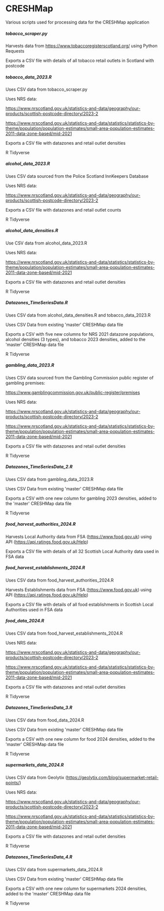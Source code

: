 # CRESHMap

Various scripts used for processing data for the CRESHMap application

##### tobacco_scraper.py

Harvests data from https://www.tobaccoregisterscotland.org/ using Python Requests

Exports a CSV file with details of all tobacco retail outlets in Scotland with postcode

##### tobacco_data_2023.R

Uses CSV data from tobacco_scraper.py

Uses NRS data:

https://www.nrscotland.gov.uk/statistics-and-data/geography/our-products/scottish-postcode-directory/2023-2

https://www.nrscotland.gov.uk/statistics-and-data/statistics/statistics-by-theme/population/population-estimates/small-area-population-estimates-2011-data-zone-based/mid-2021

Exports a CSV file with datazones and retail outlet densities

R Tidyverse

##### alcohol_data_2023.R

Uses CSV data sourced from the Police Scotland InnKeepers Database

Uses NRS data:

https://www.nrscotland.gov.uk/statistics-and-data/geography/our-products/scottish-postcode-directory/2023-2

Exports a CSV file with datazones and retail outlet counts

R Tidyverse

##### alcohol_data_densities.R

Use CSV data from alcohol_data_2023.R

Uses NRS data:

https://www.nrscotland.gov.uk/statistics-and-data/statistics/statistics-by-theme/population/population-estimates/small-area-population-estimates-2011-data-zone-based/mid-2021

Exports a CSV file with datazones and retail outlet densities

R Tidyverse

##### Datazones_TimeSeriesData.R

Uses CSV data from alcohol_data_densities.R and tobacco_data_2023.R

Uses CSV Data from existing 'master' CRESHMap data file

Exports a CSV with five new columns for NRS 2021 datazone populations, alcohol densities (3 types), and tobacco 2023 densities, added to the 'master' CRESHMap data file

R Tidyverse

##### gambling_data_2023.R

Uses CSV data sourced from the Gambling Commission public register of gambling premises:

https://www.gamblingcommission.gov.uk/public-register/premises

Uses NRS data:

https://www.nrscotland.gov.uk/statistics-and-data/geography/our-products/scottish-postcode-directory/2023-2

https://www.nrscotland.gov.uk/statistics-and-data/statistics/statistics-by-theme/population/population-estimates/small-area-population-estimates-2011-data-zone-based/mid-2021

Exports a CSV file with datazones and retail outlet densities

R Tidyverse

##### Datazones_TimeSeriesData_2.R

Uses CSV data from gambling_data_2023.R

Uses CSV Data from existing 'master' CRESHMap data file

Exports a CSV with one new column for gambling 2023 densities, added to the 'master' CRESHMap data file

R Tidyverse

##### food_harvest_authorities_2024.R

Harvests Local Authority data from FSA (https://www.food.gov.uk) using API (https://api.ratings.food.gov.uk/Help)

Exports a CSV file with details of all 32 Scottish Local Authority data used in FSA data

##### food_harvest_establishments_2024.R

Uses CSV data from food_harvest_authorities_2024.R

Harvests Establishments data from FSA (https://www.food.gov.uk) using API (https://api.ratings.food.gov.uk/Help)

Exports a CSV file with details of all food establishments in Scottish Local Authorities used in FSA data

##### food_data_2024.R

Uses CSV data from food_harvest_establishments_2024.R

Uses NRS data:

https://www.nrscotland.gov.uk/statistics-and-data/geography/our-products/scottish-postcode-directory/2023-2

https://www.nrscotland.gov.uk/statistics-and-data/statistics/statistics-by-theme/population/population-estimates/small-area-population-estimates-2011-data-zone-based/mid-2021

Exports a CSV file with datazones and retail outlet densities

R Tidyverse

##### Datazones_TimeSeriesData_3.R

Uses CSV data from food_data_2024.R

Uses CSV Data from existing 'master' CRESHMap data file

Exports a CSV with one new column for food 2024 densities, added to the 'master' CRESHMap data file

R Tidyverse

##### supermarkets_data_2024.R

Uses CSV data from Geolytix (https://geolytix.com/blog/supermarket-retail-points/)

Uses NRS data:

https://www.nrscotland.gov.uk/statistics-and-data/geography/our-products/scottish-postcode-directory/2023-2

https://www.nrscotland.gov.uk/statistics-and-data/statistics/statistics-by-theme/population/population-estimates/small-area-population-estimates-2011-data-zone-based/mid-2021

Exports a CSV file with datazones and retail outlet densities

R Tidyverse

##### Datazones_TimeSeriesData_4.R

Uses CSV data from supermarkets_data_2024.R

Uses CSV Data from existing 'master' CRESHMap data file

Exports a CSV with one new column for supermarkets 2024 densities, added to the 'master' CRESHMap data file

R Tidyverse